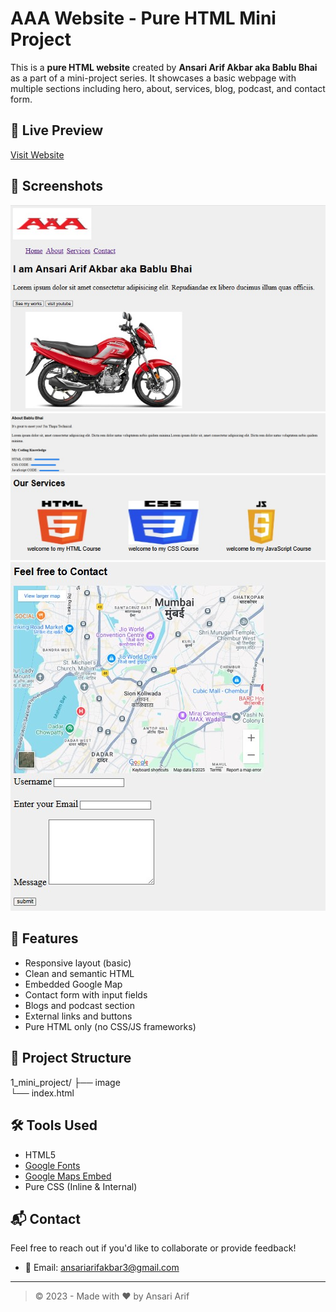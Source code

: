 # AAA Website - Pure HTML Mini Project

This is a **pure HTML website** created by **Ansari Arif Akbar aka Bablu Bhai** as a part of a mini-project series. It showcases a basic webpage with multiple sections including hero, about, services, blog, podcast, and contact form.

## 🔗 Live Preview

[Visit Website](https://github.com/Alfa-07-debug/1_mini_Project) 

## 📸 Screenshots

![Homepage Screenshot](image/home.jpg)
![Aboutpage Screenshot](image/about.jpg) 
![Servicepage Screenshot](image/service.jpg) 
![Contactpage Screenshot](image/contact.jpg) 


## 🧠 Features

- Responsive layout (basic)
- Clean and semantic HTML
- Embedded Google Map
- Contact form with input fields
- Blogs and podcast section
- External links and buttons
- Pure HTML only (no CSS/JS frameworks)

## 📁 Project Structure

1_mini_project/ 
├── image  
└── index.html


## 🛠️ Tools Used

- HTML5
- [Google Fonts](https://fonts.google.com/)
- [Google Maps Embed](https://www.google.com/maps)
- Pure CSS (Inline & Internal)

## 📬 Contact

Feel free to reach out if you'd like to collaborate or provide feedback!

  
- 📧 Email: ansariarifakbar3@gmail.com

---

> © 2023 - Made with ❤️ by Ansari Arif
